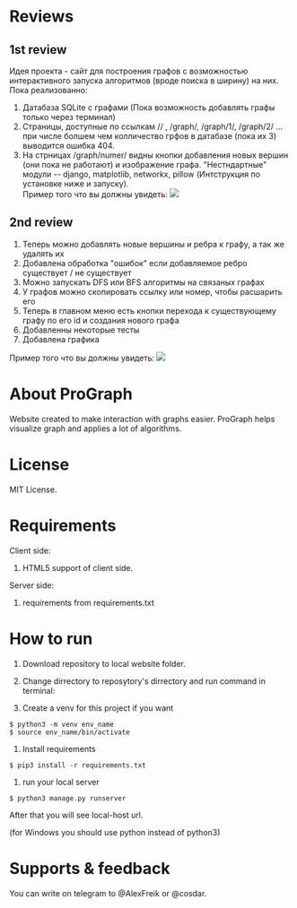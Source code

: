 # Reviews
## 1st review
Идея проекта - сайт для построения графов с возможностью интерактивного запуска алгоритмов (вроде поиска в ширину) на них.  
Пока реализованно:
1. Датабаза SQLite с графами (Пока возможность добавлять графы только через терминал)
1. Страницы, доступные по ссылкам // , /graph/, /graph/1/, /graph/2/ ... при числе болшем чем колличество грфов в датабазе (пока их 3) выводится ошибка 404. 
1. На стрницах /graph/numer/  видны кнопки добавления новых вершин (они пока не работают) и изображение графа.
"Нестндартные" модули -- django, matplotlib, networkx, pillow (Интструкция по установке ниже и запуску).  
Пример того что вы должны увидеть:
![](https://github.com/Falier77777/test_lfs2/blob/master/Снимок%20экрана%202020-05-10%20в%2013.08.48.png)

## 2nd review
1. Теперь можно добавлять новые вершины и ребра к графу, а так же удалять их
  1. Добавлена обработка "ошибок" если добавляемое ребро существует / не существует
1. Можно запускать DFS или BFS алгоритмы на связаных графах
1. У графов можно скопировать ссылку или номер, чтобы расшарить его 
1. Теперь в главном меню есть кнопки перехода к существующему графу по его id и создания нового графа
1. Добавленны некоторые тесты
1. Добавлена графика

Пример того что вы должны увидеть:
![](https://github.com/Falier77777/test_lfs2/blob/master/rew2.png)

# About ProGraph
Website created to make interaction with graphs easier.
ProGraph helps visualize graph and applies a lot of algorithms.

# License

MIT License.

# Requirements

Client side:
1. HTML5 support of client side.

Server side:
1. requirements  from requirements.txt

# How to run

1. Download repository to local website folder. 

1. Change dirrectory to reposytory's dirrectory and run command in terminal:  
  1. Create a venv for this project if you want
  ```
  $ python3 -m venv env_name
  $ source env_name/bin/activate
  ```
  1. Install requirements
  ```
  $ pip3 install -r requirements.txt  
  ```
  1. run your local server
  ```
  $ python3 manage.py runserver
  ```
  After that you will see local-host url.  
  
(for Windows you should use python instead of python3)
  


# Supports & feedback

You can write on telegram to @AlexFreik or @cosdar.
